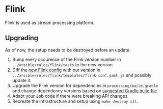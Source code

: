 # Flink

Flink is used as stream processing platform.

## Upgrading
As of now, the setup needs to be destroyed before an update.

1. Bump every occurence of the Flink version number in `../ansible/roles/flink/tasks` to the new version.
2. Diff the [new Flink config](https://github.com/apache/flink/blob/master/flink-dist/src/main/resources/flink-conf.yaml) with our version in `../ansible/roles/flink/templates/flink-conf.yaml.j2` and possibly update it.
3. Upgrade the Flink version for dependencies in `processing/build.gradle` and change dependency versions based on [suggested Gradle build file](https://ci.apache.org/projects/flink/flink-docs-master/dev/project-configuration.html#gradle).
4. Adapt your Job code if there were breaking API changes.
5. Recreate the infrastructure and setup using `make destroy all`.
